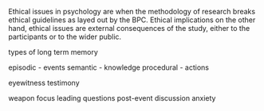 
Ethical issues in psychology are when the methodology of research breaks ethical guidelines as layed out by the BPC. Ethical implications on the other hand, ethical issues are external consequences of the study, either to the participants or to the wider public.


types of long term memory

episodic - events
semantic - knowledge
procedural - actions

eyewitness testimony 

weapon focus
leading questions 
post-event discussion
anxiety

